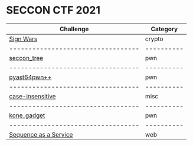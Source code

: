 # SECCON CTF 2021

| Challenge                        | Category |
|----------------------------------|----------|
| [Sign Wars](./crypto/signwars)   | crypto   |
|----------------------------------|----------|
| [seccon_tree](./pwn/seccon_tree) | pwn      |
|----------------------------------|----------|
| [pyast64pwn++](./pwn/pyast64pwn) | pwn      |
|----------------------------------|----------|
| [case-insensitive](./misc/caseinsensitive) | misc      |
|----------------------------------|----------|
| [kone_gadget](./pwn/kone_gadget) | pwn      |
|----------------------------------|----------|
| [Sequence as a Service](./web/sequence_as_a_service) | web      |

